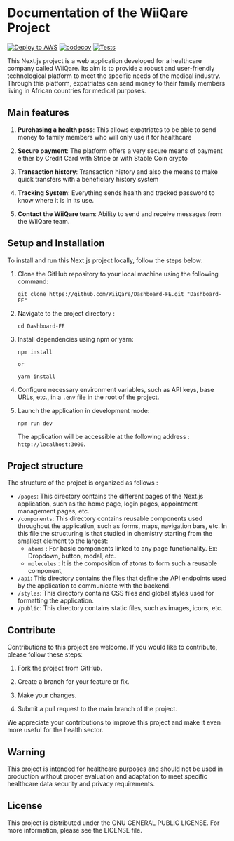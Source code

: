# Documentation of the WiiQare Project

[![Deploy to AWS](https://github.com/WiiQare/Dashboard-Frontend/actions/workflows/cloudfront-dist.yml/badge.svg)](https://github.com/WiiQare/Dashboard-Frontend/actions/workflows/main.yml)
[![codecov](https://codecov.io/gh/WiiQare/Dashboard-Frontend/branch/main/graph/badge.svg?token=72SLV6EFSP)](https://codecov.io/gh/WiiQare/Dashboard-Frontend)
[![Tests](https://github.com/WiiQare/Dashboard-Frontend/actions/workflows/test.yml/badge.svg)](https://github.com/WiiQare/Dashboard-Frontend/actions/workflows/jest.js.yml)

This Next.js project is a web application developed for a healthcare company called WiiQare. Its aim is to provide a robust and user-friendly technological platform to meet the specific needs of the medical industry. Through this platform, expatriates can send money to their family members living in African countries for medical purposes.

## Main features

1. **Purchasing a health pass**: This allows expatriates to be able to send money to family members who will only use it for healthcare

2. **Secure payment**: The platform offers a very secure means of payment either by Credit Card with Stripe or with Stable Coin crypto

3. **Transaction history**: Transaction history and also the means to make quick transfers with a beneficiary history system

4. **Tracking System**: Everything sends health and tracked password to know where it is in its use.

5. **Contact the WiiQare team**: Ability to send and receive messages from the WiiQare team.

## Setup and Installation

To install and run this Next.js project locally, follow the steps below:

1. Clone the GitHub repository to your local machine using the following command:

   ```shell
   git clone https://github.com/WiiQare/Dashboard-FE.git "Dashboard-FE"
   ```


2. Navigate to the project directory :

   ```shell
   cd Dashboard-FE
   ```

3. Install dependencies using npm or yarn:

   ```shell
   npm install

   or

   yarn install
   ```


4. Configure necessary environment variables, such as API keys, base URLs, etc., in a `.env` file in the root of the project.

5. Launch the application in development mode:


    ```shell
    npm run dev
    ```

    The application will be accessible at the following address : `http://localhost:3000`.

## Project structure

The structure of the project is organized as follows :

- `/pages`: This directory contains the different pages of the Next.js application, such as the home page, login pages, appointment management pages, etc.
- `/components`: This directory contains reusable components used throughout the application, such as forms, maps, navigation bars, etc. In this file the structuring is that studied in chemistry starting from the smallest element to the largest:
    - `atoms` : For basic components linked to any page functionality. Ex: Dropdown, button, modal, etc. 
    - `molecules` : It is the composition of atoms to form such a reusable component, 
- `/api`: This directory contains the files that define the API endpoints used by the application to communicate with the backend.
- `/styles`: This directory contains CSS files and global styles used for formatting the application.
- `/public`: This directory contains static files, such as images, icons, etc.

## Contribute

Contributions to this project are welcome. If you would like to contribute, please follow these steps:

1. Fork the project from GitHub.

2. Create a branch for your feature or fix.

3. Make your changes.

4. Submit a pull request to the main branch of the project.

We appreciate your contributions to improve this project and make it even more useful for the health sector.

## Warning

This project is intended for healthcare purposes and should not be used in production without proper evaluation and adaptation to meet specific healthcare data security and privacy requirements.

## License

This project is distributed under the GNU GENERAL PUBLIC LICENSE. For more information, please see the LICENSE file.

